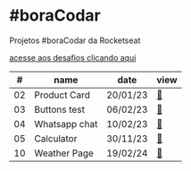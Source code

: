 # #boraCodar

Projetos #boraCodar da Rocketseat

[acesse aos desafios clicando aqui](https://boracodar.dev)

<table>
        <thead>
            <tr>
                <th>#</th>
                <th>name</th>
                <th>date</th>
                <th>view</th>
            </tr>
        </thead>
        <tbody>
            <tr>
                <td>02</td>
                <td>Product Card</td>
                <td>20/01/23</td>
                <td>
                    <a href="desafio02-cardProduto">🔗</a>
                </td>
            </tr>
            <tr>
                <td>03</td>
                <td>Buttons test</td>
                <td>06/02/23</td>
                <td>
                    <a href="desafio03-buttonTest">🔗</a>
                </td>
            </tr>
            <tr>
                <td>04</td>
                <td>Whatsapp chat</td>
                <td>10/02/23</td>
                <td>
                    <a href="desafio04-chat">🔗</a>
                </td>
            </tr>
            <tr>
                <td>05</td>
                <td>Calculator</td>
                <td>30/11/23</td>
                <td>
                    <a href="desafio05-calculator">🔗</a>
                </td>
            </tr>
            <tr>
                <td>10</td>
                <td>Weather Page</td>
                <td>19/02/24</td>
                <td>
                    <a href="desafio10-weatherPage">🔗</a>
                </td>
            </tr>
        </tbody>
    </table>